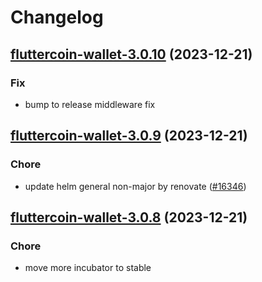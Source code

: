 # Changelog



## [fluttercoin-wallet-3.0.10](https://github.com/truecharts/charts/compare/fluttercoin-wallet-3.0.9...fluttercoin-wallet-3.0.10) (2023-12-21)

### Fix

- bump to release middleware fix
  
  


## [fluttercoin-wallet-3.0.9](https://github.com/truecharts/charts/compare/fluttercoin-wallet-3.0.8...fluttercoin-wallet-3.0.9) (2023-12-21)

### Chore

- update helm general non-major by renovate ([#16346](https://github.com/truecharts/charts/issues/16346))
  
  


## [fluttercoin-wallet-3.0.8](https://github.com/truecharts/charts/compare/fluttercoin-wallet-3.0.7...fluttercoin-wallet-3.0.8) (2023-12-21)

### Chore

- move more incubator to stable
  
  